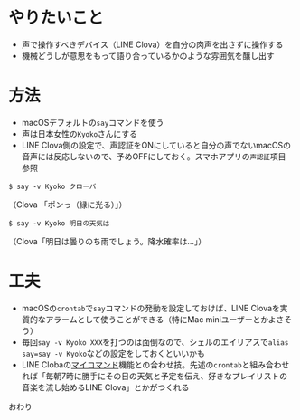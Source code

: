 # やりたいこと

- 声で操作すべきデバイス（LINE Clova）を自分の肉声を出さずに操作する
- 機械どうしが意思をもって語り合っているかのような雰囲気を醸し出す

# 方法

- macOSデフォルトの`say`コマンドを使う
- 声は日本女性の`Kyoko`さんにする
- LINE Clova側の設定で、声認証をONにしていると自分の声でないmacOSの音声には反応しないので、予めOFFにしておく。スマホアプリの`声認証`項目参照

```shell
$ say -v Kyoko クローバ
```

（Clova 「ポンっ（緑に光る）」）

```shell
$ say -v Kyoko 明日の天気は
```

（Clova「明日は曇りのち雨でしょう。降水確率は…」）

# 工夫

- macOSの`crontab`で`say`コマンドの発動を設定しておけば、LINE Clovaを実質的なアラームとして使うことができる（特にMac miniユーザーとかよさそう）
- 毎回`say -v Kyoko XXX`を打つのは面倒なので、シェルのエイリアスで`alias say=say -v Kyoko`などの設定をしておくといいかも
- LINE Clobaの[マイコマンド](http://clova-blog.line.me/ja/archives/17164378.html)機能との合わせ技。先述の`crontab`と組み合わせれば「毎朝7時に勝手にその日の天気と予定を伝え、好きなプレイリストの音楽を流し始めるLINE Clova」とかがつくれる

おわり
